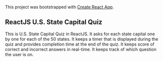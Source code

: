 This project was bootstrapped with [Create React App](https://github.com/facebook/create-react-app).

## ReactJS U.S. State Capital Quiz

This is U.S. State Capital Quiz in ReactJS.
It asks for each state capital one by one for each of the 50 states.
It keeps a timer that is displayed during the quiz and provides completion time at the end of the quiz.
It keeps score of correct and incorrect answers in real-time.
It keeps track of which question the user is on.